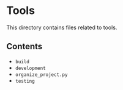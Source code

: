 # Tools

This directory contains files related to tools.

## Contents

- `build`
- `development`
- `organize_project.py`
- `testing`
